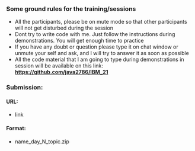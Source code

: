 ### Some ground rules for the training/sessions  
- All the participants, please be on mute mode so that other participants will not get disturbed during the session  
- Dont try to write code with me. Just follow the instructions during demonstrations. You will get enough time to practice  
- If you have any doubt or question please type it on chat window or unmute your self and ask, and I will try to answer it as soon as possible  
- All the code material that I am going to type during demonstrations in session will be available on this link: <b> https://github.com/java2786/IBM_21 </b>  




### Submission:
#### URL:  
- link   
#### Format:
- name_day_N_topic.zip





